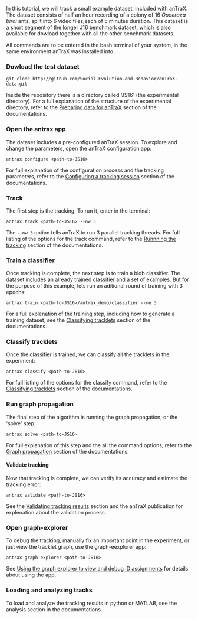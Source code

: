 In this tutorial, we will track a small example dataset, included with anTraX. The dataset consists of half an hour recording of a colony of 16  *Ooceraea biroi* ants, split into 6 video files,each of  5 minutes duration. This dataset is a short segment of the longer [J16 benchmark dataset](datasets.md#dataset-j16), which is also available for dowload together with all the other benchmark datasets. 

All commands are to be entered in the bash terminal of your system, in the same environment anTraX was installed into.

### Dowload the test dataset

```console
git clone http://github.com/Social-Evolution-and-Behavior/anTraX-data.git
```

Inside the repository there is a directory called 'JS16' (the experimental directory). For a full  explanation of the structure of the experimental directory, refer to the [Preparing data for anTraX](data_organization.md) section of the documentations.

### Open the antrax app

The dataset includes a pre-configured anTraX session. To explore and change the parameters, open the anTraX configuration app:

```console
antrax configure <path-to-JS16>
```

For full  explanation of the configuration process and the tracking parameters, refer to the [Configuring a tracking session](configuration.md) section of the documentations. 

### Track

The first step is the tracking. To run it, enter in the terminal:

```console
antrax track <path-to-JS16> --nw 3
```

The `--nw 3` option tells anTraX to run 3 parallel tracking threads. For full  listing of the options for the track command, refer to the [Runnning the tracking](tracking.md) section of the documentations.  

### Train a classifier

Once tracking is complete, the next step is to train a blob classifier. The dataset includes an already trained classifier and a set of examples. But for the purpose of this example, lets run an aditional round of training with 3  epochs:

```console
antrax train <path-to-JS16>/antrax_demo/classifier --ne 3
```

For a full explenation of the training step, including how to generate a training dataset, see the [Classifying tracklets](classification.md) section of the documentations.  

### Classify tracklets

Once the classifier is trained, we can classify all the tracklets in the experiment:

```console
antrax classify <path-to-JS16>
```
For full  listing of the options for the classify command, refer to the [Classifying tracklets](classification.md#classifying-tracklets)  section of the documentations.  

### Run graph propagation 

The final step of the algorithm is running the graph propagation, or the 'solve' step:

```console
antrax solve <path-to-JS16>
```

For full  explanation of this step and the all the command options, refer to the [Graph propagation](propagation.md) section of the documentations. 

#### Validate tracking

Now that tracking is complete, we can verify its accuracy and estimate the tracking error:

```console
antrax validate <path-to-JS16>
```
See the [Validating tracking results](validation.md) section and the anTraX publication for explenation about the validation process.

### Open graph-explorer

To debug the tracking, manually fix an important point in the experiment, or just view the tracklet graph, use the graph-eexplorer app:

```console
antrax graph-explorer <path-to-JS16> 
```

See [Using the graph explorer to view and debug ID assignments](propagation.md#using-the-graph-explorer-to-view-and-debug-id-assignments) for details about using the app.

### Loading and analyzing tracks

To load and analyze the tracking results in python or MATLAB, see the analysis section in the documentations. 

